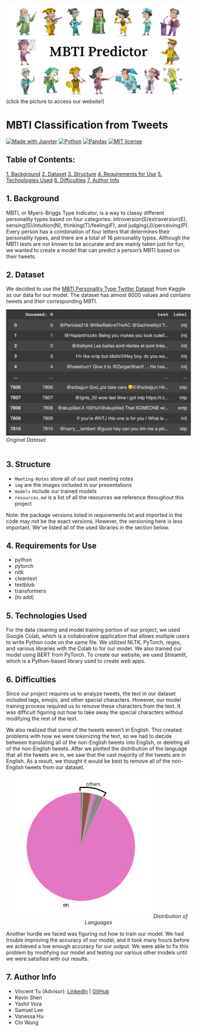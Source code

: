 ![](https://github.com/acmucsd-projects/sp23-ai-team-1/blob/main/img/MBTI_Predictor.png)
(click the picture to access our website!)
# MBTI Classification from Tweets

[![Made with Jupyter](https://img.shields.io/badge/Made%20with-Jupyter-F3f0f0?&logo=Jupyter&labelColor=F3f0f0)](https://jupyter.org/try)
[![Python](https://img.shields.io/badge/Python-3.11.0-21455f?logo=python&labelColor=21455f)](https://www.python.org/)
[![Pandas](https://img.shields.io/badge/Pandas-2.0.0-150458?logo=pandas&labelColor=150458)](https://pandas.pydata.org/pandas-docs/stable/)
[![MIT license](https://img.shields.io/badge/License-MIT-blue.svg?labelColor=blue)]([https://raw.githubusercontent.com/alckasoc/Joblisting-Webscraper/main/LICENSE](https://github.com/acmucsd-projects/sp23-ai-team-1/blob/main/LICENSE))


## Table of Contents:
[1. Background](https://github.com/acmucsd-projects/sp23-ai-team-1/blob/main/README.md#1-background)
[2. Dataset](https://github.com/acmucsd-projects/sp23-ai-team-1/blob/main/README.md#2-dataset)
[3. Structure](https://github.com/acmucsd-projects/sp23-ai-team-1/blob/main/README.md#3-structure)
[4. Requirements for Use](https://github.com/acmucsd-projects/sp23-ai-team-1/blob/main/README.md#4-requirements-for-use)
[5. Technologies Used](https://github.com/acmucsd-projects/sp23-ai-team-1/blob/main/README.md#5-technologies-used)
[6. Difficulties](https://github.com/acmucsd-projects/sp23-ai-team-1/blob/main/README.md#5-difficulties)
[7. Author Info](https://github.com/acmucsd-projects/sp23-ai-team-1/blob/main/README.md#6-author-info)

## 1. Background

MBTI, or Myers-Briggs Type Indicator, is a way to classy different personality types based on four categories: introversion(I)/extraversion(E), sensing(S)/intuition(N), thinking(T)/feeling(F), and judging(J)/perceiving(P). Every person has a combination of four letters that determines their personality types, and there are a total of 16 personality types. Although the MBTI tests are not known to be accurate and are mainly taken just for fun, we wanted to create a model that can predict a person’s MBTI based on their tweets.

## 2. Dataset

We decided to use the [MBTI Personality Type Twitter Dataset](https://www.kaggle.com/datasets/mazlumi/mbti-personality-type-twitter-dataset) from Kaggle as our data for our model. The dataset has almost 8000 values and contains tweets and their corresponding MBTI.

![image](https://github.com/acmucsd-projects/sp23-ai-team-1/blob/main/img/Original_Dataset.png)
*Original Dataset* <br /> <br />

## 3. Structure

* `Meeting-Notes` store all of our past meeting notes
* `img` are the images included in our presentations
* `models` include our trained models
* `resources.md` is a list of all the resources we reference throughout this project

Note: the package versions listed in requirements.txt and imported in the code may not be the exact versions. However, the versioning here is less important. We've listed all of the used libraries in the section below.

## 4. Requirements for Use

* python
* pytorch
* nltk
* cleantext
* textblob
* transformers
* (to add)

## 5. Technologies Used

For the data cleaning and model training portion of our project, we used Google Colab, which is a collaborative application that allows multiple users to write Python code on the same file. We utilized NLTK, PyTorch, regex, and various libraries with the Colab to for our model. We also trained our model using BERT from PyTorch. To create our website, we used Streamlit, which is a Python-based library used to create web apps.


## 6. Difficulties

Since our project requires us to analyze tweets, the text in our dataset included tags, emojis, and other special characters. However, our model training process required us to remove these characters from the text. It was difficult figuring out how to take away the special characters without modifying the rest of the text.

We also realized that some of the tweets weren’t in English. This created problems with how we were tokenizing the text, so we had to decide between translating all of the non-English tweets into English, or deleting all of the non-English tweets. After we plotted the distribution of the language that all the tweets are in, we saw that the vast majority of the tweets are in English. As a result, we thought it would be best to remove all of the non-English tweets from our dataset.

<p align="center">
  <img src="https://github.com/acmucsd-projects/sp23-ai-team-1/blob/main/img/Language_Distribution.png">
  <i>Distribution of Languages</i>
</p>

Another hurdle we faced was figuring out how to train our model. We had trouble improving the accuracy of our model, and it took many hours before we achieved a low enough accuracy for our output. We were able to fix this problem by modifying our model and testing our various other models until we were satisfied with our results.

## 7. Author Info

- Vincent Tu (Advisor):            [LinkedIn](https://www.linkedin.com/in/vincent-tu-422b18208/) | [GitHub](https://github.com/alckasoc)
- Kevin Shen
- Yashil Vora
- Samuel Lee
- Vanessa Hu
- Chi Wong

